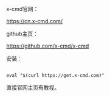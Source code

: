 x-cmd官网：

https://cn.x-cmd.com/

github主页：

https://github.com/x-cmd/x-cmd

安装：

```

eval "$(curl https://get.x-cmd.com)"

```

直接官网主页有教程。